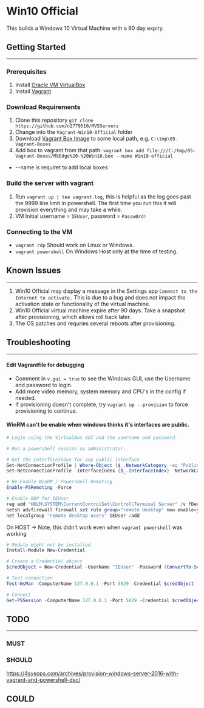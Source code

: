 # Win10 Official

This builds a Windows 10 Virtual Machine with a 90 day expiry.

## Getting Started

********************************************************************************

### Prerequisites

1. Install [Oracle VM VirtualBox](https://www.virtualbox.org/wiki/Downloads)
2. Install [Vagrant](https://vagrantup.com/)

### Download Requirements

1. Clone this repository `git clone https://github.com/n2779510/MV5Servers`
2. Change into the `Vagrant-Win10-Official` folder
3. Download [Vagrant Box Image](https://developer.microsoft.com/en-us/microsoft-edge/tools/vms/) to some local path, e.g. `C:\tmp\05-Vagrant-Boxes`
4. Add box to vagrant from that path: `vagrant box add file:///C:/tmp/05-Vagrant-Boxes/MSEdge%20-%20Win10.box --name Win10-official`
  * --name is requiret to add local boxes

### Build the server with vagrant

1. Run `vagrant up | tee vagrant.log`, this is helpful as the log goes past the 9999 line limit in powershell. The first time you run this it will provision everything and may take a while.
2. VM Initial username = `IEUser`, password = `Passw0rd!`

### Connecting to the VM

* `vagrant rdp` Should work on  Linux or Windows.
* `vagrant powershell` On Windows Host only at the time of testing.

## Known Issues

********************************************************************************

1. Win10 Official may display a message in the Settings app `Connect to the Internet to activate.`
This is due to a bug and does not impact the activation state or functionality of the virtual machine.
2. Win10 Official virtual machine expire after 90 days. 
Take a snapshot after provisioning, which allows roll back later.
3. The OS patches and requries several reboots after provisioning.

## Troubleshooting

********************************************************************************

#### Edit Vagrantfile for debugging

* Comment in `v.gui = true` to see the Windows GUI, use the Username and password to login.
* Add more video memory, system memory and CPU's in the config if needed.
* If provisioning doesn't complete, try `vagrant up --provision` to force provisioning to continue.

#### WinRM can't be enable when windows thinks it's interfaces are public.

```powershell
# Login using the VirtualBox GUI and the username and password.

# Run a powershell session as administrator.

# Get the InterfaceIndex for any public interface
Get-NetConnectionProfile | Where-Object {$_.NetworkCategory -eq "Public"} | Select-Object InterfaceIndex | `
Set-NetConnectionProfile -InterfaceIndex {$_.InterfaceIndex} -NetworkCategory Private

# Re-Enable WinRM / Powershell Remoting
Enable-PSRemoting -Force

# Enable RDP for IEUser
reg add "HKLM\SYSTEM\CurrentControlSet\Control\Terminal Server" /v fDenyTSConnections /t REG_DWORD /d 0 /f
netsh advfirewall firewall set rule group="remote desktop" new enable=yes
net localgroup "remote desktop users" IEUser /add
```

On HOST -> Note, this didn't work even when `vagrant powershell` was working

```powershell
# Module might not be installed
Install-Module New-Credential

# Create a Credential object
$credObject = New-Credential -UserName "IEUser" -Password (ConvertTo-SecureString "Passw0rd!" -AsPlainText)

# Test connection
Test-WsMan -ComputerName 127.0.0.1 -Port 5829 -Credential $credObject

# Connect
Get-PSSession -ComputerName 127.0.0.1 -Port 5829 -Credential $credObject
```

## TODO

********************************************************************************

### MUST

### SHOULD

https://4sysops.com/archives/provision-windows-server-2016-with-vagrant-and-powershell-dsc/

## COULD




